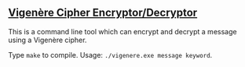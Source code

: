 ## [Vigenère Cipher Encryptor/Decryptor](https://en.wikipedia.org/wiki/Vigenere_cipher "wikipedia.org - Vigenère Cipher")
This is a command line tool which can encrypt and decrypt a message using a Vigenère cipher.

Type `make` to compile. Usage: `./vigenere.exe message keyword`.